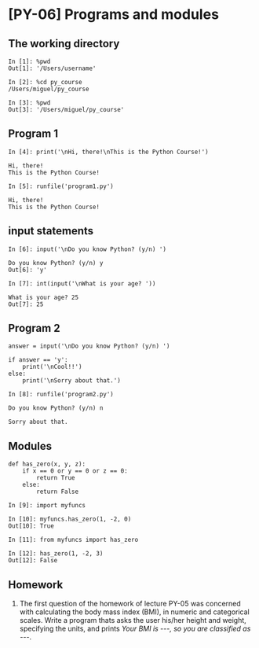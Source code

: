 # [PY-06] Programs and modules

## The working directory

```
In [1]: %pwd
Out[1]: '/Users/username'
```

```
In [2]: %cd py_course
/Users/miguel/py_course
```

```
In [3]: %pwd
Out[3]: '/Users/miguel/py_course'
```

## Program 1

```
In [4]: print('\nHi, there!\nThis is the Python Course!')

Hi, there!
This is the Python Course!

```

```
In [5]: runfile('program1.py')

Hi, there!
This is the Python Course!
```

## input statements

```
In [6]: input('\nDo you know Python? (y/n) ')

Do you know Python? (y/n) y
Out[6]: 'y'
```

```
In [7]: int(input('\nWhat is your age? '))

What is your age? 25
Out[7]: 25
```

## Program 2

```
answer = input('\nDo you know Python? (y/n) ')

if answer == 'y':
    print('\nCool!!')
else:
    print('\nSorry about that.')
```

```
In [8]: runfile('program2.py')

Do you know Python? (y/n) n

Sorry about that.
```

## Modules

```
def has_zero(x, y, z):
    if x == 0 or y == 0 or z == 0:
        return True
    else:
        return False
```

```
In [9]: import myfuncs
```

```
In [10]: myfuncs.has_zero(1, -2, 0)
Out[10]: True
```

```
In [11]: from myfuncs import has_zero
```

```
In [12]: has_zero(1, -2, 3)
Out[12]: False
```

## Homework

1. The first question of the homework of lecture PY-05 was concerned with calculating the body mass index (BMI), in numeric and categorical scales. Write a program thats asks the user his/her height and weight, specifying the units, and prints *Your BMI is ---, so you are classified as ---*.

